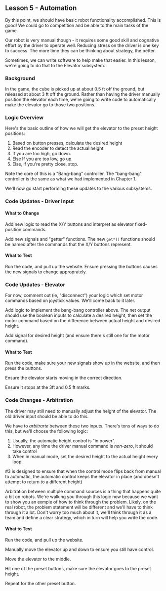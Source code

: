 ## Lesson 5 - Automation

By this point, we should have basic robot functionality accomplished. This is good! We could go to competition and be able to the main tasks of the game.

Our robot is very manual though - it requires some good skill and cognative effort by the driver to operate well. Reducing stress on the driver is one key to success. The more time they can be thinking about strategy, the better.

Sometimes, we can write software to help make that easier. In this lesson, we're going to do that to the Elevator subsystem.

### Background

In the game, the cube is picked up at about 0.5 ft off the ground, but released at about 3 ft off the ground. Rather than having the driver manually position the elevator each time, we're going to write code to automatically make the elevator go to those two positions.

### Logic Overview

Here's the basic outline of how we will get the elevator to the preset height positions: 

1) Based on button presses, calculate the desired height
2) Read the encoder to detect the actual height
3) If you are too high, go down.
4) Else If you are too low, go up.
5) Else, if you're pretty close, stop.

Note the core of this is a "Bang-bang" controller. The "bang-bang" controller is the same as what we had implemented in Chapter 1.

We'll now go start performing these updates to the various subsystems.

### Code Updates - Driver Input

#### What to Change

Add new logic to read the X/Y buttons and interpret as elevator fixed-position commands. 

Add new signals and "getter" functions. The new `get*()` functions should be named after the commands that the X/Y buttons represent.

#### What to Test

Run the code, and pull up the website. Ensure pressing the buttons causes the new signals to change approprately.

### Code Updates - Elevator

For now, comment out (ie, "disconnect") your logic which set motor commands based on joystick values. We'll come back to it later.

Add logic to implement the bang-bang controller above. The net output should use the boolean inputs to calculate a desired height, then set the motor command based on the difference between actual height and desired height.

Add signal for desired height (and ensure there's still one for the motor command).

#### What to Test

Run the code, make sure your new signals show up in the website, and then press the buttons.

Ensure the elevator starts moving in the correct direction.

Ensure it stops at the 3ft and 0.5 ft marks.

### Code Changes - Arbitration

The driver may still need to manually adjust the height of the elevator. The old driver input should be able to do this.

We have to _arbitrarte_ between these two inputs. There's tons of ways to do this, but we'll choose the following logic:

1) Usually, the automatic height control is "in power".
2) However, any time the driver manual command is _non-zero_, it should take control
3) When in manual mode, set the desired height to the actual height every loop

#3 is designed to ensure that when the control mode flips back from manual to automatic, the automatic control keeps the elevator in place (and doesn't attempt to return to a different height)

Arbitration between multiple command sources is a thing that happens quite a bit on robots. We're walking you through this logic now because we want to show you an exmple of how to think through the problem. Likely, on the real robot, the problem statement will be different and we'll have to think through it a lot. Don't worry too much about it, we'll think through it as a team and define a clear strategy, which in turn will help you write the code.

#### What to Test

Run the code, and pull up the website.

Manually move the elevator up and down to ensure you still have control. 

Move the elevator to the middle. 

Hit one of the preset buttons, make sure the elevator goes to the preset height.

Repeat for the other preset button.

